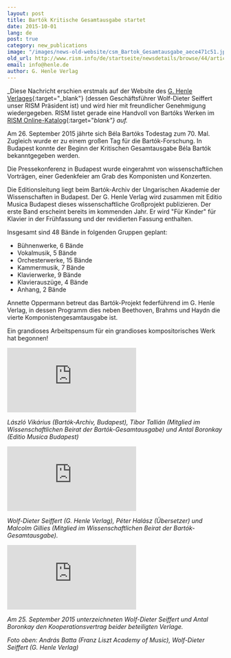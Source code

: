 ```yaml
---
layout: post
title: Bartók Kritische Gesamtausgabe startet
date: 2015-10-01
lang: de
post: true
category: new_publications
image: "/images/news-old-website/csm_Bartok_Gesamtausgabe_aece471c51.jpg"
old_url: http://www.rism.info/de/startseite/newsdetails/browse/44/article/64/bartok-complete-critical-edition-launched.html
email: info@henle.de
author: G. Henle Verlag
---
```


_Diese Nachricht erschien erstmals auf der Website des [G. Henle Verlages](https://www.henle.de/de/aktuelles/bartok-gesamtausgabe-startet/){:target="_blank"} (dessen Geschäftsführer Wolf-Dieter Seiffert unser RISM Präsident ist) und wird hier mit freundlicher Genehmigung wiedergegeben. RISM listet gerade eine Handvoll von Bartóks Werken im [RISM Online-Katalog](https://opac.rism.info/search?View=rism&author=bartok+bela){:target="_blank"} auf._

Am 26. September 2015 jährte sich Béla Bartóks Todestag zum 70. Mal. Zugleich wurde er zu einem großen Tag für die Bartók-Forschung. In Budapest konnte der Beginn der Kritischen Gesamtausgabe Béla Bartók bekanntgegeben werden.

Die Pressekonferenz in Budapest wurde eingerahmt von wissenschaftlichen Vorträgen, einer Gedenkfeier am Grab des Komponisten und Konzerten.

Die Editionsleitung liegt beim Bartók-Archiv der Ungarischen Akademie der Wissenschaften in Budapest. Der G. Henle Verlag wird zusammen mit Editio Musica Budapest dieses wissenschaftliche Großprojekt publizieren. Der erste Band erscheint bereits im kommenden Jahr. Er wird "Für Kinder" für Klavier in der Frühfassung und der revidierten Fassung enthalten.

Insgesamt sind 48 Bände in folgenden Gruppen geplant:

- Bühnenwerke, 6 Bände
- Vokalmusik, 5 Bände
- Orchesterwerke, 15 Bände
- Kammermusik, 7 Bände
- Klavierwerke, 9 Bände
- Klavierauszüge, 4 Bände
- Anhang, 2 Bände

Annette Oppermann betreut das Bartók-Projekt federführend im G. Henle Verlag, in dessen Programm dies neben Beethoven, Brahms und Haydn die vierte Komponistengesamtausgabe ist.

Ein grandioses Arbeitspensum für ein grandioses kompositorisches Werk hat begonnen!

![Henle Bartók 1](https://www.henle.de/de/aktuelles/bartok-gesamtausgabe-startet/index.php?rex_media_type=tinymcewysiwyg&rex_media_file=bartok_pk_2_300breit.jpg)

_László Vikárius (Bartók-Archiv, Budapest), Tibor Tallián (Mitglied im Wissenschaftlichen Beirat der Bartók-Gesamtausgabe) und Antal Boronkay (Editio Musica Budapest)_

![Henle Bartók 2](https://www.henle.de/de/aktuelles/bartok-gesamtausgabe-startet/index.php?rex_media_type=tinymcewysiwyg&rex_media_file=bartok_pk_1_300breit.jpg)

_Wolf-Dieter Seiffert (G. Henle Verlag), Péter Halász (Übersetzer) und Malcolm Gillies (Mitglied im Wissenschaftlichen Beirat der Bartók-Gesamtausgabe)._

![Henle Bartók 3](https://www.henle.de/de/aktuelles/bartok-gesamtausgabe-startet/index.php?rex_media_type=tinymcewysiwyg&rex_media_file=bartok_vertragsunterschrift_300breit.jpg)

_Am 25. September 2015 unterzeichneten Wolf-Dieter Seiffert und Antal Boronkay den Kooperationsvertrag beider beteiligten Verlage._

_Foto oben: András Batta (Franz Liszt Academy of Music), Wolf-Dieter Seiffert (G. Henle Verlag)_
